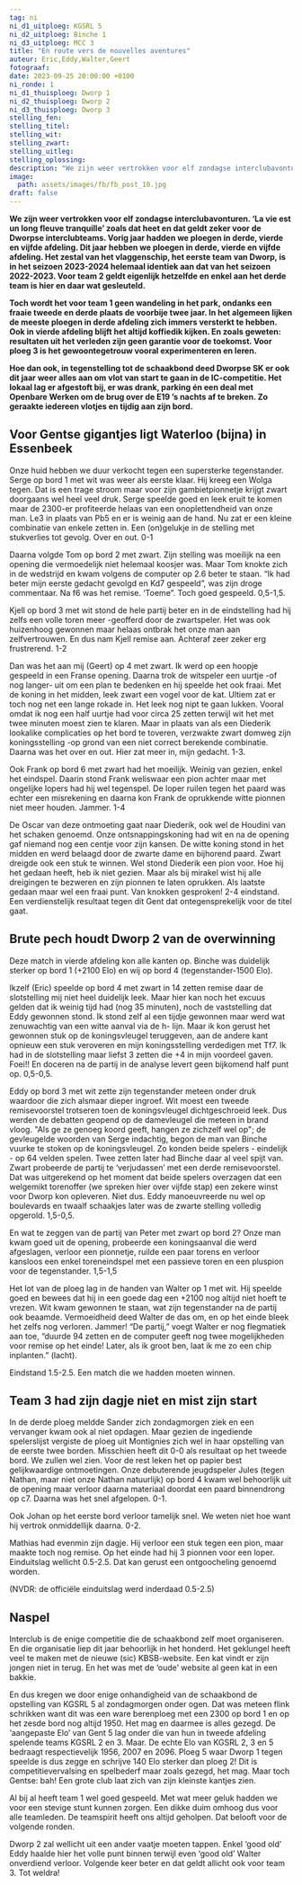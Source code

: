 ```yaml
---
tag: ni
ni_d1_uitploeg: KGSRL 5
ni_d2_uitploeg: Binche 1
ni_d3_uitploeg: MCC 3
title: "En route vers de nouvelles aventures"
auteur: Eric,Eddy,Walter,Geert
fotograaf: 
date: 2023-09-25 20:00:00 +0100
ni_ronde: 1
ni_d1_thuisploeg: Dworp 1
ni_d2_thuisploeg: Dworp 2
ni_d3_thuisploeg: Dworp 3
stelling_fen:
stelling_titel:
stelling_wit:
stelling_zwart:
stelling_uitleg:
stelling_oplossing:
description: "We zijn weer vertrokken voor elf zondagse interclubavonturen. ‘La vie est un long fleuve tranquille’ zoals dat heet en dat geldt zeker voor de Dworpse interclubteams."
image:
  path: assets/images/fb/fb_post_10.jpg
draft: false
---
```

**We zijn weer vertrokken voor elf zondagse interclubavonturen. ‘La vie est un long fleuve tranquille’ zoals dat heet en dat geldt zeker voor de Dworpse interclubteams. Vorig jaar hadden we ploegen in derde, vierde en vijfde afdeling. Dit jaar hebben we ploegen in derde, vierde en vijfde afdeling. Het zestal van het vlaggenschip, het eerste team van Dworp, is in het seizoen 2023-2024 helemaal identiek aan dat van het seizoen 2022-2023. Voor team 2 geldt eigenlijk hetzelfde en enkel aan het derde team is hier en daar wat gesleuteld.**<!--more-->

**Toch wordt het voor team 1 geen wandeling in het park, ondanks een fraaie tweede en derde plaats de voorbije twee jaar. In het algemeen lijken de meeste ploegen in derde afdeling zich immers versterkt te hebben. Ook in vierde afdeling blijft het altijd koffiedik kijken. En zoals geweten: resultaten uit het verleden zijn geen garantie voor de toekomst. Voor ploeg 3 is het gewoontegetrouw vooral experimenteren en leren.**

**Hoe dan ook, in tegenstelling tot de schaakbond deed Dworpse SK er ook dit jaar weer alles aan om vlot van start te gaan in de IC-competitie. Het lokaal lag er afgestoft bij, er was drank, parking én een deal met Openbare Werken om de brug over de E19 ’s nachts af te breken. Zo geraakte iedereen vlotjes en tijdig aan zijn bord.**

## Voor Gentse gigantjes ligt Waterloo (bijna) in Essenbeek

Onze huid hebben we duur verkocht tegen een supersterke tegenstander. Serge op bord 1 met wit was weer als eerste klaar. Hij kreeg een Wolga tegen. Dat is een trage stroom maar voor zijn gambietpionnetje krijgt zwart doorgaans wel heel veel druk. Serge speelde goed en leek eruit te komen maar de 2300-er profiteerde helaas van een onoplettendheid van onze man. Le3 in plaats van Pb5 en er is weinig aan de hand. Nu zat er een kleine combinatie van enkele zetten in. Een (on)gelukje in de stelling met stukverlies tot gevolg. Over en out. 0-1

Daarna volgde Tom op bord 2 met zwart. Zijn stelling was moeilijk na een opening die vermoedelijk niet helemaal koosjer was. Maar Tom knokte zich in de wedstrijd en kwam volgens de computer op 2.6 beter te staan. “Ik had beter mijn eerste gedacht gevolgd en Kd7 gespeeld”, was zijn droge commentaar. Na f6 was het remise. ‘Toeme”. Toch goed gespeeld. 0,5-1,5.

Kjell op bord 3 met wit stond de hele partij beter en in de eindstelling had hij zelfs een volle toren meer -geofferd door de zwartspeler. Het was ook huizenhoog gewonnen maar helaas ontbrak het onze man aan zelfvertrouwen. En dus nam Kjell remise aan. Achteraf zeer zeker erg frustrerend. 1-2

Dan was het aan mij (Geert) op 4 met zwart. Ik werd op een hoopje gespeeld in een Franse opening. Daarna trok de witspeler een uurtje -of nog langer- uit om een plan te bedenken en hij speelde het ook fraai. Met de koning in het midden, leek zwart een vogel voor de kat. Ultiem zat er toch nog net een lange rokade in. Het leek nog nipt te gaan lukken. Vooral omdat ik nog een half uurtje had voor circa 25 zetten terwijl wit het met twee minuten moest zien te klaren. Maar in plaats van als een Diederik lookalike complicaties op het bord te toveren, verzwakte zwart domweg zijn koningsstelling -op grond van een niet correct berekende combinatie. Daarna was het over en out. Hier zat meer in, mijn gedacht. 1-3.

Ook Frank op bord 6 met zwart had het moeilijk. Weinig van gezien, enkel het eindspel. Daarin stond Frank weliswaar een pion achter maar met ongelijke lopers had hij wel tegenspel. De loper ruilen tegen het paard was echter een misrekening en daarna kon Frank de oprukkende witte pionnen niet meer houden. Jammer. 1-4

De Oscar van deze ontmoeting gaat naar Diederik, ook wel de Houdini van het schaken genoemd. Onze ontsnappingskoning had wit en na de opening gaf niemand nog een centje voor zijn kansen. De witte koning stond in het midden en werd belaagd door de zwarte dame en bijhorend paard. Zwart dreigde ook een stuk te winnen. Wel stond Diederik een pion voor. Hoe hij het gedaan heeft, heb ik niet gezien. Maar als bij mirakel wist hij alle dreigingen te bezweren en zijn pionnen te laten oprukken. Als laatste gedaan maar wel een fraai punt. Van knokken gesproken! 2-4 eindstand. Een verdienstelijk resultaat tegen dit Gent dat ontegensprekelijk voor de titel gaat. 

## Brute pech houdt Dworp 2 van de overwinning

Deze match in vierde afdeling kon alle kanten op. Binche was duidelijk sterker op bord 1 (+2100 Elo) en wij op bord 4 (tegenstander-1500 Elo).

Ikzelf (Eric) speelde op bord 4 met zwart in 14 zetten remise daar de slotstelling mij niet heel duidelijk leek. Maar hier kan noch het excuus gelden dat ik weinig tijd had (nog 35 minuten), noch de vaststelling dat Eddy gewonnen stond. Ik stond zelf al een tijdje gewonnen maar werd wat zenuwachtig van een witte aanval via de h- lijn. Maar ik kon gerust het gewonnen stuk op de koningsvleugel teruggeven, aan de andere kant opnieuw een stuk veroveren en mijn koningsstelling verdedigen met Tf7. Ik had in de slotstelling maar liefst 3 zetten die +4 in mijn voordeel gaven. Foei!! En doceren na de partij in de analyse levert geen bijkomend half punt op. 0,5-0,5.

Eddy op bord 3 met wit zette zijn tegenstander meteen onder druk waardoor die zich alsmaar dieper ingroef. Wit moest een tweede remisevoorstel trotseren toen de koningsvleugel dichtgeschroeid leek. Dus werden de debatten geopend op de damevleugel die meteen in brand vloog. "Als ge ze genoeg koord geeft, hangen ze zichzelf wel op"; de gevleugelde woorden van Serge indachtig, begon de man van Binche vuurke te stoken op de koningsvleugel. Zo konden beide spelers - eindelijk - op 64 velden spelen. Twee zetten later had Binche daar al veel spijt van. Zwart probeerde de partij te ‘verjudassen’ met een derde remisevoorstel. Dat was uitgerekend op het moment dat beide spelers overzagen dat een welgemikt torenoffer (we spreken hier over vijfde stap) een zekere winst voor Dworp kon opleveren. Niet dus. Eddy manoeuvreerde nu wel op boulevards en twaalf schaakjes later was de zwarte stelling volledig opgerold. 1,5-0,5.

En wat te zeggen van de partij van Peter met zwart op bord 2? Onze man kwam goed uit de opening, probeerde een koningsaanval die werd afgeslagen, verloor een pionnetje, ruilde een paar torens en verloor kansloos een enkel toreneindspel met een passieve toren en een pluspion voor de tegenstander. 1,5-1,5

Het lot van de ploeg lag in de handen van Walter op 1 met wit. Hij speelde goed en bewees dat hij in een goede dag een +2100 nog altijd niet hoeft te vrezen. Wit kwam gewonnen te staan, wat zijn tegenstander na de partij ook beaamde. Vermoeidheid deed Walter de das om, en op het einde bleek het zelfs nog verloren. Jammer! “De partij,” voegt Walter er nog flegmatiek aan toe, “duurde 94 zetten en de computer geeft nog twee mogelijkheden voor remise op het einde! Later, als ik groot ben, laat ik me zo een chip inplanten.” (lacht).

Eindstand 1.5-2.5. Een match die we hadden moeten winnen.

## Team 3 had zijn dagje niet en mist zijn start

In de derde ploeg meldde Sander zich zondagmorgen ziek en een vervanger kwam ook al niet opdagen. Maar gezien de ingediende spelerslijst vergiste de ploeg uit Montignies zich wel in haar opstelling van de eerste twee borden. Misschien heeft dit 0-0 als resultaat op het tweede bord. We zullen wel zien. Voor de rest leken het op papier best gelijkwaardige ontmoetingen. Onze debuterende jeugdspeler Jules (tegen Nathan, maar niet onze Nathan natuurlijk) op bord 4 kwam wel behoorlijk uit de opening maar verloor daarna materiaal doordat een paard binnendrong op c7. Daarna was het snel afgelopen. 0-1.

Ook Johan op het eerste bord verloor tamelijk snel. We weten niet hoe want hij vertrok onmiddellijk daarna. 0-2.

Mathias had evenmin zijn dagje. Hij verloor een stuk tegen een pion, maar maakte toch nog remise. Op het einde had hij 3 pionnen voor een loper. Einduitslag wellicht 0.5-2.5. Dat kan gerust een ontgoocheling genoemd worden.

(NVDR: de officiële einduitslag werd inderdaad 0.5-2.5)

## Naspel

Interclub is de enige competitie die de schaakbond zelf moet organiseren. En die organisatie liep dit jaar behoorlijk in het honderd. Het geklungel heeft veel te maken met de nieuwe (sic) KBSB-website. Een kat vindt er zijn jongen niet in terug. En het was met de ‘oude’ website al geen kat in een bakkie.

En dus kregen we door enige onhandigheid van de schaakbond de opstelling van KGSRL 5 al zondagmorgen onder ogen. Dat was meteen flink schrikken want dit was een ware berenploeg met een 2300 op bord 1 en op het zesde bord nog altijd 1950. Het mag en daarmee is alles gezegd. De ‘aangepaste Elo’ van Gent 5 lag onder die van hun in tweede afdeling spelende teams KGSRL 2 en 3. Maar. De echte Elo van KGSRL 2, 3 en 5 bedraagt respectievelijk 1956, 2007 en 2096. Ploeg 5 waar Dworp 1 tegen speelde is dus zegge en schrijve 140 Elo sterker dan ploeg 2! Dit is competitievervalsing en spelbederf maar zoals gezegd, het mag. Maar toch Gentse: bah! Een grote club laat zich van zijn kleinste kantjes zien.

Al bij al heeft team 1 wel goed gespeeld. Met wat meer geluk hadden we voor een stevige stunt kunnen zorgen. Een dikke duim omhoog dus voor alle teamleden. De teamspirit heeft ons altijd geholpen. Dat belooft voor de volgende ronden.

Dworp 2 zal wellicht uit een ander vaatje moeten tappen. Enkel ‘good old’ Eddy haalde hier het volle punt binnen terwijl even ‘good old’ Walter onverdiend verloor. Volgende keer beter en dat geldt allicht ook voor team 3. Tot weldra!